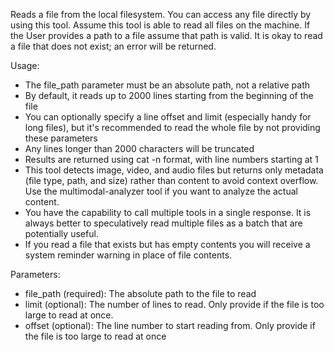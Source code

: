 Reads a file from the local filesystem. You can access any file directly by using this tool. Assume this tool is able to read all files on the machine. If the User provides a path to a file assume that path is valid. It is okay to read a file that does not exist; an error will be returned.

Usage:

- The file_path parameter must be an absolute path, not a relative path
- By default, it reads up to 2000 lines starting from the beginning of the file
- You can optionally specify a line offset and limit (especially handy for long
files), but it's recommended to read the whole file by not providing these parameters
- Any lines longer than 2000 characters will be truncated
- Results are returned using cat -n format, with line numbers starting at 1
- This tool detects image, video, and audio files but returns only metadata (file type, path, and size) rather than content to avoid context overflow. Use the multimodal-analyzer tool if you want to analyze the actual content.
- You have the capability to call multiple tools in a single response. It is always
better to speculatively read multiple files as a batch that are potentially useful.
- If you read a file that exists but has empty contents you will receive a system
reminder warning in place of file contents.

Parameters:

- file_path (required): The absolute path to the file to read
- limit (optional): The number of lines to read. Only provide if the file is too
large to read at once.
- offset (optional): The line number to start reading from. Only provide if the file
is too large to read at once
